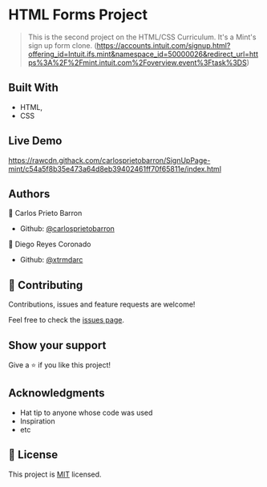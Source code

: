 # HTML Forms Project

> This is the second project on the HTML/CSS Curriculum. It's a Mint's sign up form clone. (https://accounts.intuit.com/signup.html?offering_id=Intuit.ifs.mint&namespace_id=50000026&redirect_url=https%3A%2F%2Fmint.intuit.com%2Foverview.event%3Ftask%3DS)

## Built With

- HTML,
- CSS

## Live Demo

https://rawcdn.githack.com/carlosprietobarron/SignUpPage-mint/c54a5f8b35e473a64d8eb39402461ff70f65811e/index.html


## Authors

👤 Carlos Prieto Barron

- Github: [@carlosprietobarron](https://github.com/carlosprietobarron)

👤 Diego Reyes Coronado

- Github: [@xtrmdarc](https://github.com/xtrmdarc)

## 🤝 Contributing

Contributions, issues and feature requests are welcome!

Feel free to check the [issues page](issues/).

## Show your support

Give a ⭐️ if you like this project!

## Acknowledgments

- Hat tip to anyone whose code was used
- Inspiration
- etc

## 📝 License

This project is [MIT](lic.url) licensed.

